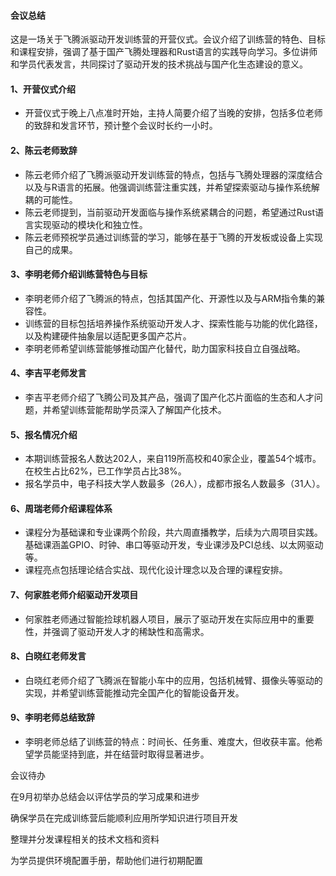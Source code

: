 #### 会议总结

这是一场关于飞腾派驱动开发训练营的开营仪式。会议介绍了训练营的特色、目标和课程安排，强调了基于国产飞腾处理器和Rust语言的实践导向学习。多位讲师和学员代表发言，共同探讨了驱动开发的技术挑战与国产化生态建设的意义。

#### 1、开营仪式介绍

- 开营仪式于晚上八点准时开始，主持人简要介绍了当晚的安排，包括多位老师的致辞和发言环节，预计整个会议时长约一小时。

#### 2、陈云老师致辞

- 陈云老师介绍了飞腾派驱动开发训练营的特点，包括与飞腾处理器的深度结合以及与R语言的拓展。他强调训练营注重实践，并希望探索驱动与操作系统解耦的可能性。
- 陈云老师提到，当前驱动开发面临与操作系统紧耦合的问题，希望通过Rust语言实现驱动的模块化和独立性。
- 陈云老师预祝学员通过训练营的学习，能够在基于飞腾的开发板或设备上实现自己的成果。

#### 3、李明老师介绍训练营特色与目标

- 李明老师介绍了飞腾派的特点，包括其国产化、开源性以及与ARM指令集的兼容性。
- 训练营的目标包括培养操作系统驱动开发人才、探索性能与功能的优化路径，以及构建硬件抽象层以适配更多国产芯片。
- 李明老师希望训练营能够推动国产化替代，助力国家科技自立自强战略。

#### 4、李吉平老师发言

- 李吉平老师介绍了飞腾公司及其产品，强调了国产化芯片面临的生态和人才问题，并希望训练营能帮助学员深入了解国产化技术。

#### 5、报名情况介绍

- 本期训练营报名人数达202人，来自119所高校和40家企业，覆盖54个城市。在校生占比62%，已工作学员占比38%。
- 报名学员中，电子科技大学人数最多（26人），成都市报名人数最多（31人）。

#### 6、周瑞老师介绍课程体系

- 课程分为基础课和专业课两个阶段，共六周直播教学，后续为六周项目实践。基础课涵盖GPIO、时钟、串口等驱动开发，专业课涉及PCI总线、以太网驱动等。
- 课程亮点包括理论结合实战、现代化设计理念以及合理的课程安排。

#### 7、何家胜老师介绍驱动开发项目

- 何家胜老师通过智能捡球机器人项目，展示了驱动开发在实际应用中的重要性，并强调了驱动开发人才的稀缺性和高需求。

#### 8、白晓红老师发言

- 白晓红老师介绍了飞腾派在智能小车中的应用，包括机械臂、摄像头等驱动的实现，并希望训练营能推动完全国产化的智能设备开发。

#### 9、李明老师总结致辞

- 李明老师总结了训练营的特点：时间长、任务重、难度大，但收获丰富。他希望学员能坚持到底，并在结营时取得显著进步。

会议待办

在9月初举办总结会以评估学员的学习成果和进步

确保学员在完成训练营后能顺利应用所学知识进行项目开发

整理并分发课程相关的技术文档和资料

为学员提供环境配置手册，帮助他们进行初期配置